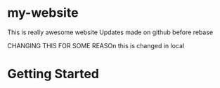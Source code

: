 # my-website
This is really awesome website
Updates made on github before rebase

CHANGING THIS FOR SOME REASOn
this is changed in local
# Getting Started
